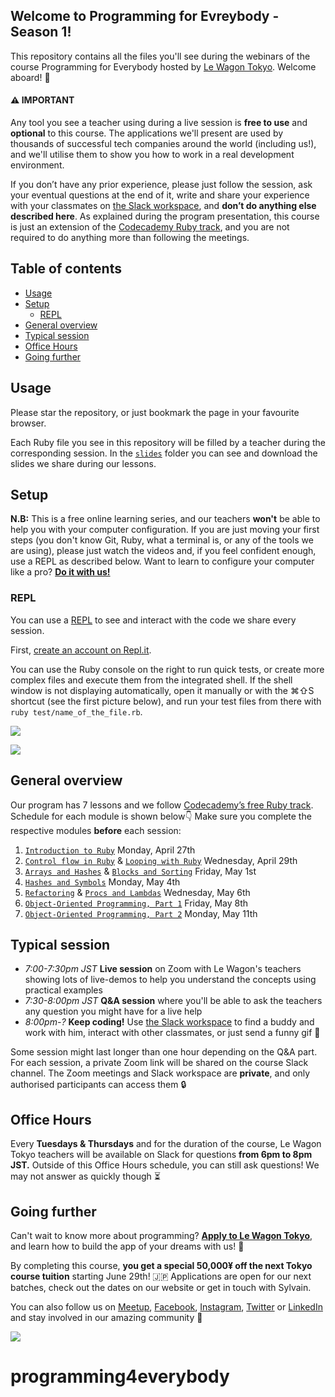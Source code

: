## Welcome to Programming for Evreybody - Season 1!

This repository contains all the files you'll see during the webinars of the course Programming for Everybody hosted by [Le Wagon Tokyo](https://www.lewagon.com/tokyo). Welcome aboard! 🎉

#### ⚠️ IMPORTANT

Any tool you see a teacher using during a live session is **free to use** and **optional** to this course. The applications we'll present are used by thousands of successful tech companies around the world (including us!), and we'll utilise them to show you how to work in a real development environment.

If you don’t have any prior experience, please just follow the session, ask your eventual questions at the end of it, write and share your experience with your classmates on [the Slack workspace](https://le-wagon-tokyo.slack.com), and **don’t do anything else described here**. As explained during the program presentation, this course is just an extension of the [Codecademy Ruby track](https://www.codecademy.com/learn/learn-ruby), and you are not required to do anything more than following the meetings.

## Table of contents

- [Usage](#usage)
- [Setup](#setup)
  - [REPL](#repl)
- [General overview](#general-overview)
- [Typical session](#typical-session)
- [Office Hours](#office-hours)
- [Going further](#going-further)

## Usage

Please star the repository, or just bookmark the page in your favourite browser.

Each Ruby file you see in this repository will be filled by a teacher during the corresponding session. In the [`slides`](https://github.com/lewagonjapan/programming4everybody/tree/master/slides) folder you can see and download the slides we share during our lessons.

## Setup

**N.B:** This is a free online learning series, and our teachers **won't** be able to help you with your computer configuration. If you are just moving your first steps (you don't know Git, Ruby, what a terminal is, or any of the tools we are using), please just watch the videos and, if you feel confident enough, use a REPL as described below. Want to learn to configure your computer like a pro? **[Do it with us!](#going-further)**

### REPL

You can use a [REPL](https://en.wikipedia.org/wiki/Read%E2%80%93eval%E2%80%93print_loop) to see and interact with the code we share every session.

First, [create an account on Repl.it](https://repl.it/signup).

You can use the Ruby console on the right to run quick tests, or create more complex files and execute them from the integrated shell.
If the shell window is not displaying automatically, open it manually or with the ⌘⇧S shortcut (see the first picture below), and run your test files from there with `ruby test/name_of_the_file.rb`.

![](https://github.com/lewagonjapan/programming4everybody/raw/master/images/repl2.png)

![](https://github.com/lewagonjapan/programming4everybody/raw/master/images/repl3.png)

## General overview

Our program has 7 lessons and we follow [Codecademy’s free Ruby track](https://www.codecademy.com/learn/learn-ruby).
Schedule for each module is shown below👇 Make sure you complete the respective modules **before** each session:

1. [`Introduction to Ruby`](https://github.com/lewagonjapan/programming4everybody/blob/master/01_introduction.rb) Monday, April 27th
2. [`Control flow in Ruby`](https://github.com/lewagonjapan/programming4everybody/blob/master/02_control_flow.rb) & [`Looping with Ruby`](https://github.com/lewagonjapan/programming4everybody/blob/master/03_looping.rb) Wednesday, April 29th
3. [`Arrays and Hashes`](https://github.com/lewagonjapan/programming4everybody/blob/master/04_arrays_and_hashes.rb) & [`Blocks and Sorting`](https://github.com/lewagonjapan/programming4everybody/blob/master/05_methods_and_blocks.rb) Friday, May 1st
4. [`Hashes and Symbols`](https://github.com/lewagonjapan/programming4everybody/blob/master/06_hashes_and_symbols.rb) Monday, May 4th
5. [`Refactoring`](https://github.com/lewagonjapan/programming4everybody/blob/master/07_refactoring.rb) & [`Procs and Lambdas`](https://github.com/lewagonjapan/programming4everybody/blob/master/08_procs_and_lambdas.rb) Wednesday, May 6th
6. [`Object-Oriented Programming, Part 1`](https://github.com/lewagonjapan/programming4everybody/blob/master/09_oop.rb) Friday, May 8th
7. [`Object-Oriented Programming, Part 2`](https://github.com/lewagonjapan/programming4everybody/blob/master/10_oop.rb) Monday, May 11th

## Typical session

- _7:00-7:30pm JST_ **Live session** on Zoom with Le Wagon's teachers showing lots of live-demos to help you understand the concepts using practical examples
- _7:30-8:00pm JST_ **Q&A session** where you'll be able to ask the teachers any question you might have for a live help
- _8:00pm-?_ **Keep coding!** Use [the Slack workspace](https://le-wagon-tokyo.slack.com) to find a buddy and work with him, interact with other classmates, or just send a funny gif 🙈

Some session might last longer than one hour depending on the Q&A part.
For each session, a private Zoom link will be shared on the course Slack channel. The Zoom meetings and Slack workspace are **private**, and only authorised participants can access them 🔒

## Office Hours

Every **Tuesdays & Thursdays** and for the duration of the course, Le Wagon Tokyo teachers will be available on Slack for questions **from 6pm to 8pm JST.**
Outside of this Office Hours schedule, you can still ask questions! We may not answer as quickly though ⏳

## Going further

Can't wait to know more about programming? **[Apply to Le Wagon Tokyo](http://www.lewagon.com/tokyo/apply)**, and learn how to build the app of your dreams with us! 🚀

By completing this course, **you get a special 50,000¥ off the next Tokyo course tuition** starting June 29th! 🇯🇵
Applications are open for our next batches, check out the dates on our website or get in touch with Sylvain.

You can also follow us on [Meetup](https://www.meetup.com/Le-Wagon-Tokyo-Coding-Station/), [Facebook](https://www.facebook.com/lewagontokyo), [Instagram](https://www.instagram.com/lewagontokyo), [Twitter](https://twitter.com/LeWagonTokyo) or [LinkedIn](https://www.linkedin.com/showcase/18655908/) and stay involved in our amazing community 🤩

![](https://github.com/lewagonjapan/programming4everybody/raw/master/images/tokyo310.jpg)
# programming4everybody
